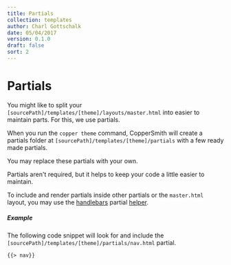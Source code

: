 ```yaml
---
title: Partials
collection: templates
author: Charl Gottschalk
date: 05/04/2017
version: 0.1.0
draft: false
sort: 2
---
```


# Partials

You might like to split your `[sourcePath]/templates/[theme]/layouts/master.html` into easier to maintain parts. For this, we use partials.

When you run the `copper theme` command, CopperSmith will create a partials folder at `[sourcePath]/templates/[theme]/partials` with a few ready made partials.

You may replace these partials with your own.

Partials aren't required, but it helps to keep your code a little easier to maintain.

To include and render partials inside other partials or the `master.html` layout, you may use the [handlebars](http://handlebarsjs.com/) partial [helper](http://handlebarsjs.com/partials.html).

##### Example

The following code snippet will look for and include the `[sourcePath]/templates/[theme]/partials/nav.html` partial.

```
{{> nav}}
```